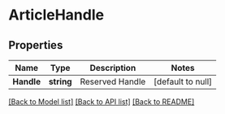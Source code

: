 # ArticleHandle

## Properties
Name | Type | Description | Notes
------------ | ------------- | ------------- | -------------
**Handle** | **string** | Reserved Handle | [default to null]

[[Back to Model list]](../README.md#documentation-for-models) [[Back to API list]](../README.md#documentation-for-api-endpoints) [[Back to README]](../README.md)


